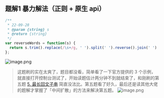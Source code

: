 
## 题解1 暴力解法（正则 + 原生 api）

```javascript
/**
 * 22-09-28
 * @param {string} s
 * @return {string}
 */
var reverseWords = function(s) {
  return s.trim().replace(/\s+/g, ' ').split(' ').reverse().join(' ')
};
```

![image.png](https://cdn.nlark.com/yuque/0/2022/png/2331396/1664376788730-af2974d4-b0a8-4efa-996b-60d53e36b43b.png#clientId=u8d023b0d-36ae-4&crop=0&crop=0&crop=1&crop=1&from=paste&height=122&id=u441c7d01&margin=%5Bobject%20Object%5D&name=image.png&originHeight=244&originWidth=874&originalType=binary&ratio=1&rotation=0&showTitle=false&size=50307&status=done&style=stroke&taskId=u0b9c7aa0-0e12-4ad1-8c29-994a7edfe9b&title=&width=437)

> 这题刷的实在太爽了，题目都没看，简单看了一下官方提供的 3 个示例，就直接打开控制台测试了，开始读题估计两分钟不到就结束了，和刚刷的第五题 [5. 最长回文子串](https://www.yuque.com/taojiale-dahuyou/0066/pilzea?view=doc_embed) 简直没法比。第五题看了好久，最后还是读其他大佬的题解才掌握了「中间扩散」的方法来解决第五题。
> ![image.png](https://cdn.nlark.com/yuque/0/2022/png/2331396/1664377025358-df4bd92b-4264-4e66-8fd6-4fa505a1cdcb.png#clientId=u8d023b0d-36ae-4&crop=0&crop=0&crop=1&crop=1&from=paste&height=236&id=ub3ddf6c6&margin=%5Bobject%20Object%5D&name=image.png&originHeight=472&originWidth=1228&originalType=binary&ratio=1&rotation=0&showTitle=false&size=103568&status=done&style=stroke&taskId=uaa7af731-5834-400a-aac8-6c029b24462&title=&width=614)

